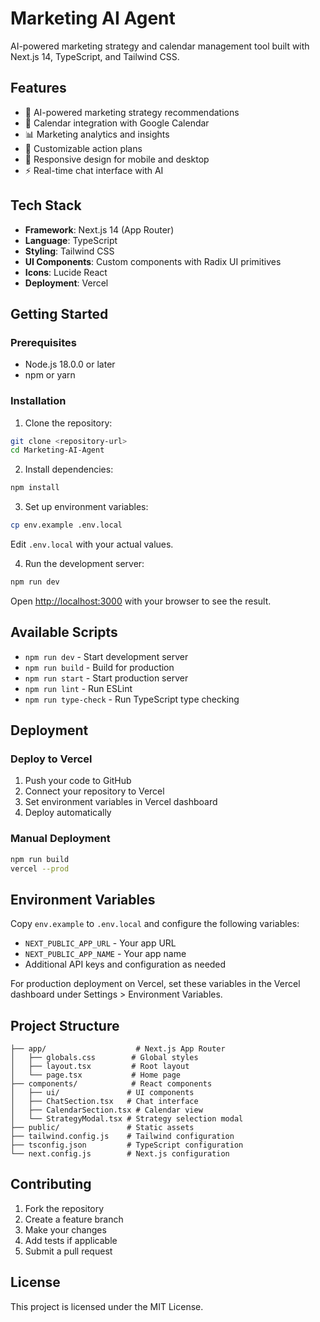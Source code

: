 # Marketing AI Agent

AI-powered marketing strategy and calendar management tool built with Next.js 14, TypeScript, and Tailwind CSS.

## Features

- 🤖 AI-powered marketing strategy recommendations
- 📅 Calendar integration with Google Calendar
- 📊 Marketing analytics and insights
- 🎯 Customizable action plans
- 📱 Responsive design for mobile and desktop
- ⚡ Real-time chat interface with AI

## Tech Stack

- **Framework**: Next.js 14 (App Router)
- **Language**: TypeScript
- **Styling**: Tailwind CSS
- **UI Components**: Custom components with Radix UI primitives
- **Icons**: Lucide React
- **Deployment**: Vercel

## Getting Started

### Prerequisites

- Node.js 18.0.0 or later
- npm or yarn

### Installation

1. Clone the repository:
```bash
git clone <repository-url>
cd Marketing-AI-Agent
```

2. Install dependencies:
```bash
npm install
```

3. Set up environment variables:
```bash
cp env.example .env.local
```

Edit `.env.local` with your actual values.

4. Run the development server:
```bash
npm run dev
```

Open [http://localhost:3000](http://localhost:3000) with your browser to see the result.

## Available Scripts

- `npm run dev` - Start development server
- `npm run build` - Build for production
- `npm run start` - Start production server
- `npm run lint` - Run ESLint
- `npm run type-check` - Run TypeScript type checking

## Deployment

### Deploy to Vercel

1. Push your code to GitHub
2. Connect your repository to Vercel
3. Set environment variables in Vercel dashboard
4. Deploy automatically

### Manual Deployment

```bash
npm run build
vercel --prod
```

## Environment Variables

Copy `env.example` to `.env.local` and configure the following variables:

- `NEXT_PUBLIC_APP_URL` - Your app URL
- `NEXT_PUBLIC_APP_NAME` - Your app name
- Additional API keys and configuration as needed

For production deployment on Vercel, set these variables in the Vercel dashboard under Settings > Environment Variables.

## Project Structure

```
├── app/                    # Next.js App Router
│   ├── globals.css        # Global styles
│   ├── layout.tsx         # Root layout
│   └── page.tsx           # Home page
├── components/            # React components
│   ├── ui/               # UI components
│   ├── ChatSection.tsx   # Chat interface
│   ├── CalendarSection.tsx # Calendar view
│   └── StrategyModal.tsx # Strategy selection modal
├── public/               # Static assets
├── tailwind.config.js    # Tailwind configuration
├── tsconfig.json         # TypeScript configuration
└── next.config.js        # Next.js configuration
```

## Contributing

1. Fork the repository
2. Create a feature branch
3. Make your changes
4. Add tests if applicable
5. Submit a pull request

## License

This project is licensed under the MIT License.

